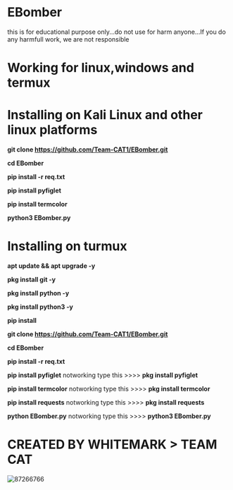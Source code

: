 # EBomber
this is for educational purpose only...do not use for harm anyone...If you do any harmfull work, we are not responsible

# **Working for linux,windows and termux**

# **Installing on Kali Linux and other linux platforms**

**git clone https://github.com/Team-CAT1/EBomber.git**

**cd EBomber**

**pip install -r req.txt**


**pip install pyfiglet**

**pip install termcolor**

**python3 EBomber.py**



# **Installing on turmux**

**apt update && apt upgrade -y**

**pkg install git -y**

**pkg install python -y**

**pkg install python3 -y**

**pip install**

**git clone https://github.com/Team-CAT1/EBomber.git**

**cd EBomber**

**pip install -r req.txt**

**pip install pyfiglet** notworking type this >>>> **pkg install pyfiglet**

**pip install termcolor** notworking type this >>>> **pkg install termcolor**

**pip install requests** notworking type this >>>> **pkg install requests**

**python EBomber.py** notworking type this >>>> **python3 EBomber.py**

# CREATED BY WHITEMARK > TEAM CAT

![87266766](https://user-images.githubusercontent.com/87734962/126406281-85adddf5-ef0d-4565-88c5-a0de2a6097e3.png)

